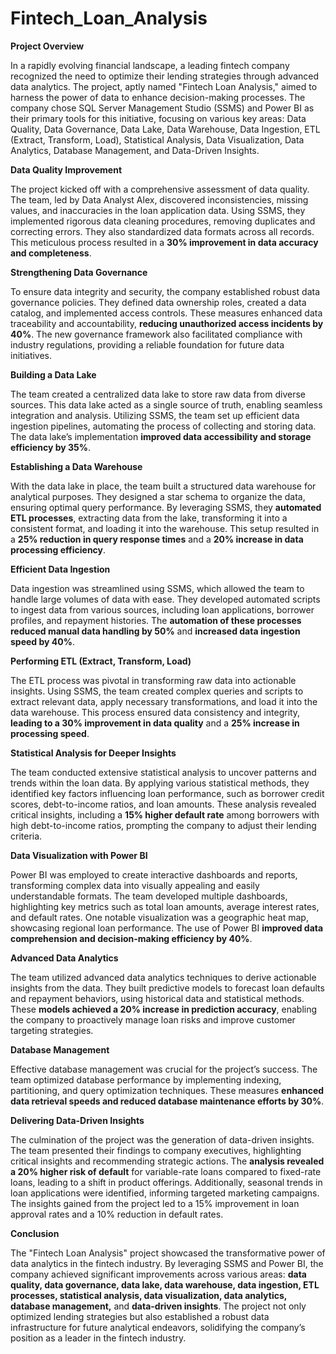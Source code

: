# Fintech_Loan_Analysis

**Project Overview**

In a rapidly evolving financial landscape, a leading fintech company recognized the need to optimize their lending strategies through advanced data analytics. The project, aptly named "Fintech Loan Analysis," aimed to harness the power of data to enhance decision-making processes. The company chose SQL Server Management Studio (SSMS) and Power BI as their primary tools for this initiative, focusing on various key areas: Data Quality, Data Governance, Data Lake, Data Warehouse, Data Ingestion, ETL (Extract, Transform, Load), Statistical Analysis, Data Visualization, Data Analytics, Database Management, and Data-Driven Insights.

**Data Quality Improvement**

The project kicked off with a comprehensive assessment of data quality. The team, led by Data Analyst Alex, discovered inconsistencies, missing values, and inaccuracies in the loan application data. Using SSMS, they implemented rigorous data cleaning procedures, removing duplicates and correcting errors. They also standardized data formats across all records. This meticulous process resulted in a **30% improvement in data accuracy and completeness**.

**Strengthening Data Governance**

To ensure data integrity and security, the company established robust data governance policies. They defined data ownership roles, created a data catalog, and implemented access controls. These measures enhanced data traceability and accountability, **reducing unauthorized access incidents by 40%**. The new governance framework also facilitated compliance with industry regulations, providing a reliable foundation for future data initiatives.

**Building a Data Lake**

The team created a centralized data lake to store raw data from diverse sources. This data lake acted as a single source of truth, enabling seamless integration and analysis. Utilizing SSMS, the team set up efficient data ingestion pipelines, automating the process of collecting and storing data. The data lake’s implementation **improved data accessibility and storage efficiency by 35%**.

**Establishing a Data Warehouse**

With the data lake in place, the team built a structured data warehouse for analytical purposes. They designed a star schema to organize the data, ensuring optimal query performance. By leveraging SSMS, they **automated ETL processes**, extracting data from the lake, transforming it into a consistent format, and loading it into the warehouse. This setup resulted in a **25% reduction in query response times** and a **20% increase in data processing efficiency**.

**Efficient Data Ingestion**

Data ingestion was streamlined using SSMS, which allowed the team to handle large volumes of data with ease. They developed automated scripts to ingest data from various sources, including loan applications, borrower profiles, and repayment histories. The **automation of these processes reduced manual data handling by 50%** and **increased data ingestion speed by 40%**.

**Performing ETL (Extract, Transform, Load)**

The ETL process was pivotal in transforming raw data into actionable insights. Using SSMS, the team created complex queries and scripts to extract relevant data, apply necessary transformations, and load it into the data warehouse. This process ensured data consistency and integrity, **leading to a 30% improvement in data quality** and a **25% increase in processing speed**.

**Statistical Analysis for Deeper Insights**

The team conducted extensive statistical analysis to uncover patterns and trends within the loan data. By applying various statistical methods, they identified key factors influencing loan performance, such as borrower credit scores, debt-to-income ratios, and loan amounts. These analysis revealed critical insights, including a **15% higher default rate** among borrowers with high debt-to-income ratios, prompting the company to adjust their lending criteria.

**Data Visualization with Power BI**

Power BI was employed to create interactive dashboards and reports, transforming complex data into visually appealing and easily understandable formats. The team developed multiple dashboards, highlighting key metrics such as total loan amounts, average interest rates, and default rates. One notable visualization was a geographic heat map, showcasing regional loan performance. The use of Power BI **improved data comprehension and decision-making efficiency by 40%**.

**Advanced Data Analytics**

The team utilized advanced data analytics techniques to derive actionable insights from the data. They built predictive models to forecast loan defaults and repayment behaviors, using historical data and statistical methods. These **models achieved a 20% increase in prediction accuracy**, enabling the company to proactively manage loan risks and improve customer targeting strategies.

**Database Management**

Effective database management was crucial for the project’s success. The team optimized database performance by implementing indexing, partitioning, and query optimization techniques. These measures **enhanced data retrieval speeds and reduced database maintenance efforts by 30%**.

**Delivering Data-Driven Insights**

The culmination of the project was the generation of data-driven insights. The team presented their findings to company executives, highlighting critical insights and recommending strategic actions. The **analysis revealed a 20% higher risk of default** for variable-rate loans compared to fixed-rate loans, leading to a shift in product offerings. Additionally, seasonal trends in loan applications were identified, informing targeted marketing campaigns. The insights gained from the project led to a 15% improvement in loan approval rates and a 10% reduction in default rates.

**Conclusion**

The "Fintech Loan Analysis" project showcased the transformative power of data analytics in the fintech industry. By leveraging SSMS and Power BI, the company achieved significant improvements across various areas: **data quality, data governance, data lake, data warehouse, data ingestion, ETL processes, statistical analysis, data visualization, data analytics, database management,** and **data-driven insights**. The project not only optimized lending strategies but also established a robust data infrastructure for future analytical endeavors, solidifying the company’s position as a leader in the fintech industry. 

